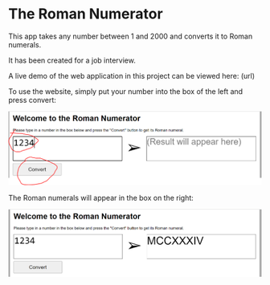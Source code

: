 # The Roman Numerator

This app takes any number between 1 and 2000 and converts it to Roman numerals.

It has been created for a job interview.

A live demo of the web application in this project can be viewed here: (url)

To use the website, simply put your number into the box of the left and press convert:

![Put your number in the left box and press convert](https://github.com/jonnymiles/NumberPresenter/blob/main/screen1.png)

The Roman numerals will appear in the box on the right:

![Roman numerals will be displayed in the box on the right](https://github.com/jonnymiles/NumberPresenter/blob/main/screen2.png)